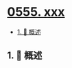 # [0555. xxx](https://github.com/Tdahuyou/TNotes.leetcode/tree/main/notes/0555.%20xxx)

<!-- region:toc -->

- [1. 📝 概述](#1--概述)

<!-- endregion:toc -->

## 1. 📝 概述
